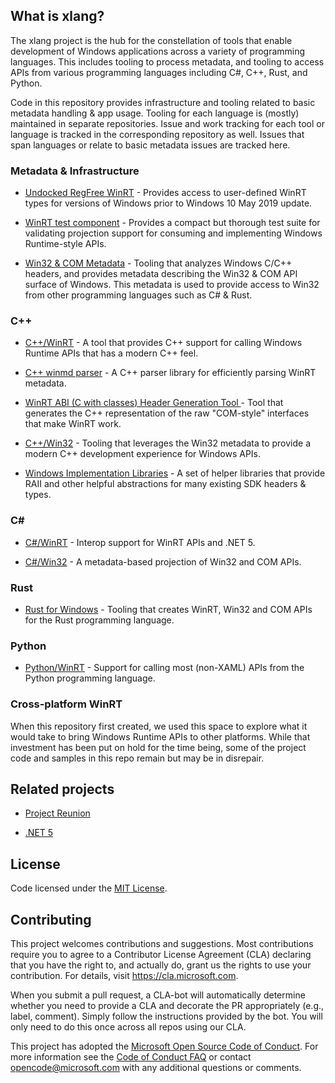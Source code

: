 ## What is xlang?

The xlang project is the hub for the constellation of tools that enable development of Windows applications across a variety of programming languages. This includes tooling to process metadata, and tooling to access APIs from various programming languages including C#, C++, Rust, and Python.

Code in this repository provides infrastructure and tooling related to basic metadata handling & app usage. Tooling for each language is (mostly) maintained in separate repositories. Issue and work tracking for each tool or language is tracked in the corresponding repository as well. Issues that span languages or relate to basic metadata issues are tracked here.

### Metadata & Infrastructure

* [Undocked RegFree WinRT](https://github.com/microsoft/xlang/tree/master/src/UndockedRegFreeWinRT) - Provides access to user-defined WinRT types for versions of Windows prior to Windows 10 May 2019 update.

* [WinRT test component](https://github.com/microsoft/TestWinRT) - Provides a compact but thorough test suite for validating projection support for consuming and implementing Windows Runtime-style APIs.

* [Win32 & COM Metadata](https://github.com/microsoft/win32metadata) - Tooling that analyzes Windows C/C++ headers, and provides metadata describing the Win32 & COM API surface of Windows. This metadata is used to provide access to Win32 from other programming languages such as C# & Rust.

### C++

* [C++/WinRT](https://github.com/microsoft/cppwinrt) - A tool that provides C++ support for calling Windows Runtime APIs that has a modern C++ feel.

* [C++ winmd parser](https://github.com/microsoft/winmd) - A C++ parser library for efficiently parsing WinRT metadata.

* [WinRT ABI (C with classes) Header Generation Tool ](https://github.com/microsoft/xlang/tree/master/src/tool/abi) - Tool that generates the C++ representation of the raw "COM-style" interfaces that make WinRT work.

* [C++/Win32](https://github.com/microsoft/cppwin32) - Tooling that leverages the Win32 metadata to provide a modern C++ development experience for Windows APIs.

* [Windows Implementation Libraries](https://github.com/microsoft/wil) - A set of helper libraries that provide RAII and other helpful abstractions for many existing SDK headers & types.

### C#

* [C#/WinRT](https://github.com/microsoft/cswinrt) - Interop support for WinRT APIs and .NET 5.

* [C#/Win32](https://github.com/microsoft/cswin32) - A metadata-based projection of Win32 and COM APIs.

### Rust

* [Rust for Windows](https://github.com/microsoft/windows-rs) - Tooling that creates WinRT, Win32 and COM APIs for the Rust programming language.

### Python

* [Python/WinRT](https://github.com/pywinrt/pywinrt) - Support for calling most (non-XAML) APIs from the Python programming language.

### Cross-platform WinRT

When this repository first created, we used this space to explore what it would take to bring Windows Runtime APIs to other platforms. While that investment has been put on hold for the time being, some of the project code and samples in this repo remain but may be in disrepair.

## Related projects

* [Project Reunion](https://github.com/microsoft/projectreunion)

* [.NET 5](https://github.com/dotnet)


## License

Code licensed under the [MIT License](LICENSE).

## Contributing

This project welcomes contributions and suggestions.  Most contributions require you to agree to a
Contributor License Agreement (CLA) declaring that you have the right to, and actually do, grant us
the rights to use your contribution. For details, visit https://cla.microsoft.com.

When you submit a pull request, a CLA-bot will automatically determine whether you need to provide
a CLA and decorate the PR appropriately (e.g., label, comment). Simply follow the instructions
provided by the bot. You will only need to do this once across all repos using our CLA.

This project has adopted the [Microsoft Open Source Code of Conduct](https://opensource.microsoft.com/codeofconduct/).
For more information see the [Code of Conduct FAQ](https://opensource.microsoft.com/codeofconduct/faq/) or
contact [opencode@microsoft.com](mailto:opencode@microsoft.com) with any additional questions or comments.
